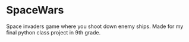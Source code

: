 # SpaceWars

Space invaders game where you shoot down enemy ships. Made for my final python class project in 9th grade.

